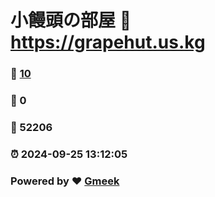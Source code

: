 # 小饅頭の部屋 :link: https://grapehut.us.kg 
### :page_facing_up: [10](https://grapehut.us.kg/tag.html) 
### :speech_balloon: 0 
### :hibiscus: 52206 
### :alarm_clock: 2024-09-25 13:12:05 
### Powered by :heart: [Gmeek](https://github.com/Meekdai/Gmeek)
